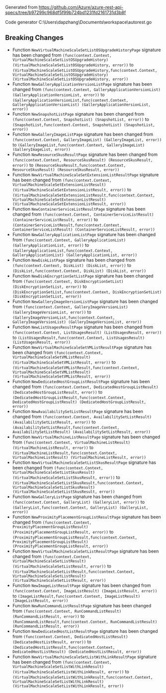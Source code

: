 
Generated from https://github.com/Azure/azure-rest-api-specs/tree/b97299c968df5f99b724bd1231fd2161731d3b8f

Code generator C:\Users\dapzhang\Documents\workspace\autorest.go

## Breaking Changes

- Function `NewVirtualMachineScaleSetListOSUpgradeHistoryPage` signature has been changed from `(func(context.Context, VirtualMachineScaleSetListOSUpgradeHistory) (VirtualMachineScaleSetListOSUpgradeHistory, error))` to `(VirtualMachineScaleSetListOSUpgradeHistory,func(context.Context, VirtualMachineScaleSetListOSUpgradeHistory) (VirtualMachineScaleSetListOSUpgradeHistory, error))`
- Function `NewGalleryApplicationVersionListPage` signature has been changed from `(func(context.Context, GalleryApplicationVersionList) (GalleryApplicationVersionList, error))` to `(GalleryApplicationVersionList,func(context.Context, GalleryApplicationVersionList) (GalleryApplicationVersionList, error))`
- Function `NewSnapshotListPage` signature has been changed from `(func(context.Context, SnapshotList) (SnapshotList, error))` to `(SnapshotList,func(context.Context, SnapshotList) (SnapshotList, error))`
- Function `NewGalleryImageListPage` signature has been changed from `(func(context.Context, GalleryImageList) (GalleryImageList, error))` to `(GalleryImageList,func(context.Context, GalleryImageList) (GalleryImageList, error))`
- Function `NewResourceSkusResultPage` signature has been changed from `(func(context.Context, ResourceSkusResult) (ResourceSkusResult, error))` to `(ResourceSkusResult,func(context.Context, ResourceSkusResult) (ResourceSkusResult, error))`
- Function `NewVirtualMachineScaleSetExtensionListResultPage` signature has been changed from `(func(context.Context, VirtualMachineScaleSetExtensionListResult) (VirtualMachineScaleSetExtensionListResult, error))` to `(VirtualMachineScaleSetExtensionListResult,func(context.Context, VirtualMachineScaleSetExtensionListResult) (VirtualMachineScaleSetExtensionListResult, error))`
- Function `NewContainerServiceListResultPage` signature has been changed from `(func(context.Context, ContainerServiceListResult) (ContainerServiceListResult, error))` to `(ContainerServiceListResult,func(context.Context, ContainerServiceListResult) (ContainerServiceListResult, error))`
- Function `NewGalleryApplicationListPage` signature has been changed from `(func(context.Context, GalleryApplicationList) (GalleryApplicationList, error))` to `(GalleryApplicationList,func(context.Context, GalleryApplicationList) (GalleryApplicationList, error))`
- Function `NewDiskListPage` signature has been changed from `(func(context.Context, DiskList) (DiskList, error))` to `(DiskList,func(context.Context, DiskList) (DiskList, error))`
- Function `NewDiskEncryptionSetListPage` signature has been changed from `(func(context.Context, DiskEncryptionSetList) (DiskEncryptionSetList, error))` to `(DiskEncryptionSetList,func(context.Context, DiskEncryptionSetList) (DiskEncryptionSetList, error))`
- Function `NewGalleryImageVersionListPage` signature has been changed from `(func(context.Context, GalleryImageVersionList) (GalleryImageVersionList, error))` to `(GalleryImageVersionList,func(context.Context, GalleryImageVersionList) (GalleryImageVersionList, error))`
- Function `NewListUsagesResultPage` signature has been changed from `(func(context.Context, ListUsagesResult) (ListUsagesResult, error))` to `(ListUsagesResult,func(context.Context, ListUsagesResult) (ListUsagesResult, error))`
- Function `NewVirtualMachineScaleSetVMListResultPage` signature has been changed from `(func(context.Context, VirtualMachineScaleSetVMListResult) (VirtualMachineScaleSetVMListResult, error))` to `(VirtualMachineScaleSetVMListResult,func(context.Context, VirtualMachineScaleSetVMListResult) (VirtualMachineScaleSetVMListResult, error))`
- Function `NewDedicatedHostGroupListResultPage` signature has been changed from `(func(context.Context, DedicatedHostGroupListResult) (DedicatedHostGroupListResult, error))` to `(DedicatedHostGroupListResult,func(context.Context, DedicatedHostGroupListResult) (DedicatedHostGroupListResult, error))`
- Function `NewAvailabilitySetListResultPage` signature has been changed from `(func(context.Context, AvailabilitySetListResult) (AvailabilitySetListResult, error))` to `(AvailabilitySetListResult,func(context.Context, AvailabilitySetListResult) (AvailabilitySetListResult, error))`
- Function `NewVirtualMachineListResultPage` signature has been changed from `(func(context.Context, VirtualMachineListResult) (VirtualMachineListResult, error))` to `(VirtualMachineListResult,func(context.Context, VirtualMachineListResult) (VirtualMachineListResult, error))`
- Function `NewVirtualMachineScaleSetListSkusResultPage` signature has been changed from `(func(context.Context, VirtualMachineScaleSetListSkusResult) (VirtualMachineScaleSetListSkusResult, error))` to `(VirtualMachineScaleSetListSkusResult,func(context.Context, VirtualMachineScaleSetListSkusResult) (VirtualMachineScaleSetListSkusResult, error))`
- Function `NewGalleryListPage` signature has been changed from `(func(context.Context, GalleryList) (GalleryList, error))` to `(GalleryList,func(context.Context, GalleryList) (GalleryList, error))`
- Function `NewProximityPlacementGroupListResultPage` signature has been changed from `(func(context.Context, ProximityPlacementGroupListResult) (ProximityPlacementGroupListResult, error))` to `(ProximityPlacementGroupListResult,func(context.Context, ProximityPlacementGroupListResult) (ProximityPlacementGroupListResult, error))`
- Function `NewVirtualMachineScaleSetListResultPage` signature has been changed from `(func(context.Context, VirtualMachineScaleSetListResult) (VirtualMachineScaleSetListResult, error))` to `(VirtualMachineScaleSetListResult,func(context.Context, VirtualMachineScaleSetListResult) (VirtualMachineScaleSetListResult, error))`
- Function `NewImageListResultPage` signature has been changed from `(func(context.Context, ImageListResult) (ImageListResult, error))` to `(ImageListResult,func(context.Context, ImageListResult) (ImageListResult, error))`
- Function `NewRunCommandListResultPage` signature has been changed from `(func(context.Context, RunCommandListResult) (RunCommandListResult, error))` to `(RunCommandListResult,func(context.Context, RunCommandListResult) (RunCommandListResult, error))`
- Function `NewDedicatedHostListResultPage` signature has been changed from `(func(context.Context, DedicatedHostListResult) (DedicatedHostListResult, error))` to `(DedicatedHostListResult,func(context.Context, DedicatedHostListResult) (DedicatedHostListResult, error))`
- Function `NewVirtualMachineScaleSetListWithLinkResultPage` signature has been changed from `(func(context.Context, VirtualMachineScaleSetListWithLinkResult) (VirtualMachineScaleSetListWithLinkResult, error))` to `(VirtualMachineScaleSetListWithLinkResult,func(context.Context, VirtualMachineScaleSetListWithLinkResult) (VirtualMachineScaleSetListWithLinkResult, error))`

